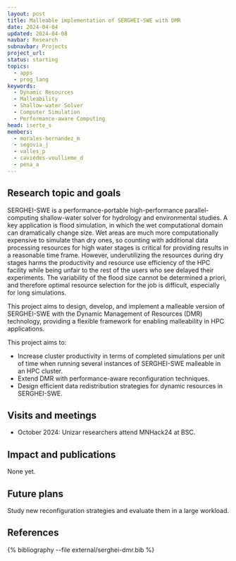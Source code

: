 ```yaml
---
layout: post
title: Malleable implementation of SERGHEI-SWE with DMR
date: 2024-04-04
updated: 2024-04-08
navbar: Research
subnavbar: Projects
project_url:
status: starting
topics:
  - apps
  - prog_lang
keywords:
  - Dynamic Resources
  - Malleability
  - Shallow-water Solver
  - Computer Simulation
  - Performance-aware Computing
head: iserte_s
members:
  - morales-hernandez_m
  - segovia_j
  - valles_p
  - caviedes-voullieme_d
  - pena_a
---
```


## Research topic and goals

SERGHEI-SWE is a performance-portable high-performance parallel-computing shallow-water solver for hydrology and environmental studies. A key application is flood simulation, in which the wet computational domain can dramatically change size. Wet areas are much more computationally expensive to simulate than dry ones, so counting with additional data processing resources for high water stages is critical for providing results in a reasonable time frame. However, underutilizing the resources during dry stages harms the productivity and resource use efficiency of the HPC facility while being unfair to the rest of the users who see delayed their experiments. The variability of the flood size cannot be determined a priori, and therefore optimal resource selection for the job is difficult, especially for long simulations.

This project aims to design, develop, and implement a malleable version of SERGHEI-SWE with the Dynamic Management of Resources (DMR) technology, providing a flexible framework for enabling malleability in HPC applications. 

This project aims to:
<ul>
<li>Increase cluster productivity in terms of completed simulations per unit of time when running several instances of SERGHEI-SWE malleable in an HPC cluster.</li>
<li>Extend DMR with performance-aware reconfiguration techniques.</li>
<li>Design efficient data redistribution strategies for dynamic resources in SERGHEI-SWE.</li>
</ul>

## Visits and meetings

 * October 2024: Unizar researchers attend MNHack24 at BSC.

## Impact and publications

None yet.

## Future plans

Study new reconfiguration strategies and evaluate them in a large workload.

## References

{% bibliography --file external/serghei-dmr.bib %}
